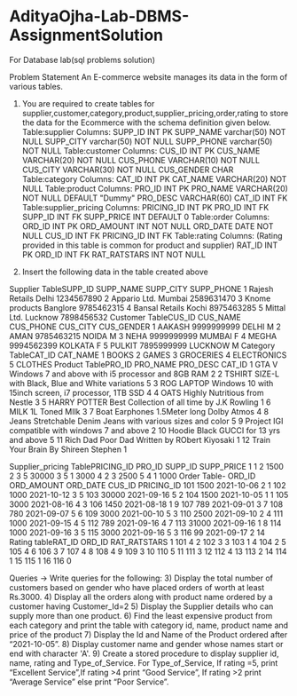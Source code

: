# AdityaOjha-Lab-DBMS-AssignmentSolution
For Database lab(sql problems solution)

Problem Statement
An E-commerce website manages its data in the form of various tables.
1) You are required to create tables for supplier,customer,category,product,supplier_pricing,order,rating to store the data for the Ecommerce with the schema definition given below.
Table:supplier
Columns:
SUPP_ID INT PK
SUPP_NAME varchar(50)
NOT NULL
SUPP_CITY varchar(50)
NOT NULL
SUPP_PHONE varchar(50)
NOT NULL
Table:customer
Columns:
CUS_ID INT PK
CUS_NAME VARCHAR(20)
NOT NULL
CUS_PHONE VARCHAR(10)
NOT NULL
CUS_CITY VARCHAR(30)
NOT NULL
CUS_GENDER CHAR
Table:category
Columns:
CAT_ID INT PK
CAT_NAME VARCHAR(20)
NOT NULL
Table:product
Columns:
PRO_ID INT PK
PRO_NAME VARCHAR(20)
NOT NULL
DEFAULT
"Dummy"
PRO_DESC VARCHAR(60)
CAT_ID INT FK
Table:supplier_pricing
Columns:
PRICING_ID INT PK
PRO_ID INT FK
SUPP_ID INT FK
SUPP_PRICE INT
DEFAULT 0
Table:order
Columns:
ORD_ID INT PK
ORD_AMOUNT INT
NOT NULL
ORD_DATE DATE
NOT NULL
CUS_ID INT FK
PRICING_ID INT FK
Table:rating
Columns: (Rating provided in this table is common for product and supplier)
RAT_ID INT PK
ORD_ID INT FK
RAT_RATSTARS INT
NOT NULL

2) Insert the following data in the table created above

Supplier TableSUPP_ID SUPP_NAME SUPP_CITY SUPP_PHONE
1 Rajesh Retails Delhi 1234567890
2 Appario Ltd. Mumbai 2589631470
3 Knome products Banglore 9785462315
4 Bansal Retails Kochi 8975463285
5 Mittal Ltd. Lucknow 7898456532
Customer TableCUS_ID CUS_NAME CUS_PHONE CUS_CITY CUS_GENDER
1 AAKASH 9999999999 DELHI M
2 AMAN 9785463215 NOIDA M
3 NEHA 9999999999 MUMBAI F
4 MEGHA 9994562399 KOLKATA F
5 PULKIT 7895999999 LUCKNOW M
Category TableCAT_ID CAT_NAME
1 BOOKS
2 GAMES
3 GROCERIES
4 ELECTRONICS
5 CLOTHES
Product TablePRO_ID PRO_NAME PRO_DESC CAT_ID
1 GTA V Windows 7 and above with i5 processor and 8GB RAM 2
2 TSHIRT SIZE-L with Black, Blue and White variations 5
3 ROG LAPTOP Windows 10 with 15inch screen, i7 processor, 1TB SSD 4
4 OATS Highly Nutritious from Nestle 3
5 HARRY POTTER Best Collection of all time by J.K Rowling 1
6 MILK 1L Toned MIlk 3
7 Boat Earphones 1.5Meter long Dolby Atmos 4
8 Jeans Stretchable Denim Jeans with various sizes and color 5
9 Project IGI compatible with windows 7 and above 2
10 Hoodie Black GUCCI for 13 yrs and above 5
11 Rich Dad Poor Dad Written by RObert Kiyosaki 1
12 Train Your Brain By Shireen Stephen 1

Supplier_pricing TablePRICING_ID PRO_ID SUPP_ID SUPP_PRICE
1 1 2 1500
2 3 5 30000
3 5 1 3000
4 2 3 2500
5 4 1 1000
Order Table-
ORD_ID ORD_AMOUNT ORD_DATE CUS_ID PRICING_ID
101 1500 2021-10-06 2 1
102 1000 2021-10-12 3 5
103 30000 2021-09-16 5 2
104 1500 2021-10-05 1 1
105 3000 2021-08-16 4 3
106 1450 2021-08-18 1 9
107 789 2021-09-01 3 7
108 780 2021-09-07 5 6
109 3000 2021-00-10 5 3
110 2500 2021-09-10 2 4
111 1000 2021-09-15 4 5
112 789 2021-09-16 4 7
113 31000 2021-09-16 1 8
114 1000 2021-09-16 3 5
115 3000 2021-09-16 5 3
116 99 2021-09-17 2 14
Rating tableRAT_ID ORD_ID RAT_RATSTARS
1 101 4
2 102 3
3 103 1
4 104 2
5 105 4
6 106 3
7 107 4
8 108 4
9 109 3
10 110 5
11 111 3
12 112 4
13 113 2
14 114 1
15 115 1
16 116 0

Queries →
Write queries for the following:
3) Display the total number of customers based on gender who have placed orders of worth at least Rs.3000.
4) Display all the orders along with product name ordered by a customer having Customer_Id=2
5) Display the Supplier details who can supply more than one product.
6) Find the least expensive product from each category and print the table with category id, name, product name and price of the product
7) Display the Id and Name of the Product ordered after “2021-10-05”.
8) Display customer name and gender whose names start or end with character 'A'.
9) Create a stored procedure to display supplier id, name, rating and Type_of_Service. For Type_of_Service, If rating =5, print “Excellent
Service”,If rating >4 print “Good Service”, If rating >2 print “Average Service” else print “Poor Service”.
